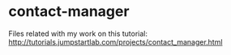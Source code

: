 contact-manager
===============

Files related with my work on this tutorial: http://tutorials.jumpstartlab.com/projects/contact_manager.html
